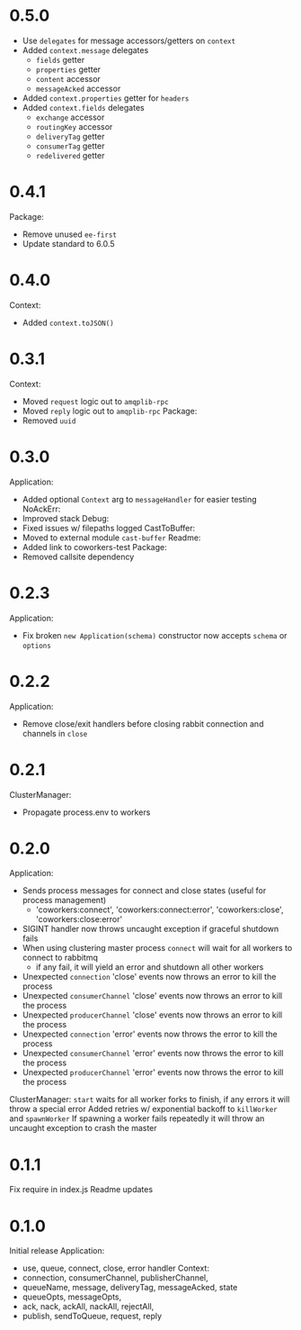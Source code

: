 # 0.5.0
  * Use `delegates` for message accessors/getters on `context`
  * Added `context.message` delegates
    * `fields` getter
    * `properties` getter
    * `content` accessor
    * `messageAcked` accessor
  * Added `context.properties` getter for `headers`
  * Added `context.fields` delegates
    * `exchange` accessor
    * `routingKey` accessor
    * `deliveryTag` getter
    * `consumerTag` getter
    * `redelivered` getter

# 0.4.1
Package:
  * Remove unused `ee-first`
  * Update standard to 6.0.5

# 0.4.0
Context:
  * Added `context.toJSON()`

# 0.3.1
Context:
  * Moved `request` logic out to `amqplib-rpc`
  * Moved `reply` logic out to `amqplib-rpc`
Package:
  * Removed `uuid`

# 0.3.0
Application:
  * Added optional `Context` arg to `messageHandler` for easier testing
NoAckErr:
  * Improved stack
Debug:
  * Fixed issues w/ filepaths logged
CastToBuffer:
  * Moved to external module `cast-buffer`
Readme:
  * Added link to coworkers-test
Package:
  * Removed callsite dependency

# 0.2.3
Application:
  * Fix broken `new Application(schema)` constructor now accepts `schema` or `options`

# 0.2.2
Application:
  * Remove close/exit handlers before closing rabbit connection and channels in `close`

# 0.2.1
ClusterManager:
  * Propagate process.env to workers

# 0.2.0
Application:
  * Sends process messages for connect and close states (useful for process management)
    * 'coworkers:connect', 'coworkers:connect:error', 'coworkers:close', 'coworkers:close:error'
  * SIGINT handler now throws uncaught exception if graceful shutdown fails
  * When using clustering master process `connect` will wait for all workers to connect to rabbitmq
    * if any fail, it will yield an error and shutdown all other workers
  * Unexpected `connection` 'close' events now throws an error to kill the process
  * Unexpected `consumerChannel` 'close' events now throws an error to kill the process
  * Unexpected `producerChannel` 'close' events now throws an error to kill the process
  * Unexpected `connection` 'error' events now throws the error to kill the process
  * Unexpected `consumerChannel` 'error' events now throws the error to kill the process
  * Unexpected `producerChannel` 'error' events now throws the error to kill the process

ClusterManager:
  `start` waits for all worker forks to finish, if any errors it will throw a special error
  Added retries w/ exponential backoff to `killWorker` and `spawnWorker`
  If spawning a worker fails repeatedly it will throw an uncaught exception to crash the master

# 0.1.1
Fix require in index.js
Readme updates

# 0.1.0
Initial release
Application:
  * use, queue, connect, close, error handler
Context:
  * connection, consumerChannel, publisherChannel,
  * queueName, message, deliveryTag, messageAcked, state
  * queueOpts, messageOpts,
  * ack, nack, ackAll, nackAll, rejectAll,
  * publish, sendToQueue, request, reply
